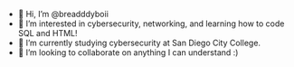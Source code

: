- 👋 Hi, I’m @breadddyboii
- 👀 I’m interested in cybersecurity, networking, and learning how to code SQL and HTML!
- 🌱 I’m currently studying cybersecurity at San Diego City College.
- 💞️ I’m looking to collaborate on anything I can understand :)

<!---
breadddyboii/breadddyboii is a ✨ special ✨ repository because its `README.md` (this file) appears on your GitHub profile.
You can click the Preview link to take a look at your changes.
--->
